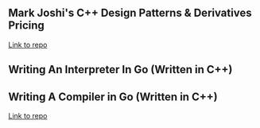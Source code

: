 
## Mark Joshi's C++ Design Patterns & Derivatives Pricing

[Link to repo](https://github.com/DubbleA/derivatives-pricing)

## Writing An Interpreter In Go (Written in C++)
## Writing A Compiler in Go (Written in C++)

[Link to repo](https://github.com/DubbleA/yoxs)